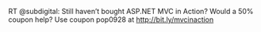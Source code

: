 <!--
id: 199074847
link: http://kevinisom.info/post/199074847/rt-subdigital-still-havent-bought-asp-net-mvc
slug: rt-subdigital-still-havent-bought-asp-net-mvc
date: Mon Sep 28 2009 23:56:39 GMT+1300 (NZDT)
raw: {"blog_name":"kevinisom","id":199074847,"post_url":"http://kevinisom.info/post/199074847/rt-subdigital-still-havent-bought-asp-net-mvc","slug":"rt-subdigital-still-havent-bought-asp-net-mvc","type":"text","date":"2009-09-28 10:56:39 GMT","timestamp":1254135399,"state":"published","format":"html","reblog_key":"F9DjQQp7","tags":[],"short_url":"http://tmblr.co/Zw68YyBtQGV","highlighted":[],"feed_item":"http://twitter.com/kev_nz/statuses/4435380995","from_feed_id":"650289","note_count":0,"title":null,"body":"<p>RT @subdigital: Still haven&#8217;t bought ASP.NET MVC in Action? Would a 50% coupon help? Use coupon pop0928 at <a href=\"http://bit.ly/mvcinaction\" target=\"_blank\">http://bit.ly/mvcinaction</a></p>"}
publish: 2009-09-028
tags: 
title: null
-->


RT @subdigital: Still haven’t bought ASP.NET MVC in Action? Would a 50%
coupon help? Use coupon pop0928 at <http://bit.ly/mvcinaction>


